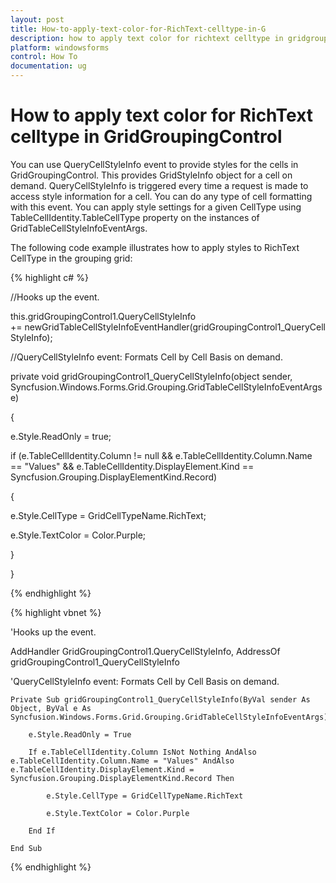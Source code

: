 ```yaml
---
layout: post
title: How-to-apply-text-color-for-RichText-celltype-in-G
description: how to apply text color for richtext celltype in gridgroupingcontrol
platform: windowsforms
control: How To
documentation: ug
---
```


# How to apply text color for RichText celltype in GridGroupingControl

You can use QueryCellStyleInfo event to provide styles for the cells in GridGroupingControl. This provides GridStyleInfo object for a cell on demand. QueryCellStyleInfo is triggered every time a request is made to access style information for a cell. You can do any type of cell formatting with this event. You can apply style settings for a given CellType using TableCellIdentity.TableCellType property on the instances of GridTableCellStyleInfoEventArgs.

The following code example illustrates how to apply styles to RichText CellType in the grouping grid:

{% highlight c# %}

//Hooks up the event.

this.gridGroupingControl1.QueryCellStyleInfo += newGridTableCellStyleInfoEventHandler(gridGroupingControl1_QueryCellStyleInfo);



//QueryCellStyleInfo event: Formats Cell by Cell Basis on demand.

private void gridGroupingControl1_QueryCellStyleInfo(object sender, Syncfusion.Windows.Forms.Grid.Grouping.GridTableCellStyleInfoEventArgs e)

{

e.Style.ReadOnly = true;

if (e.TableCellIdentity.Column != null && e.TableCellIdentity.Column.Name == "Values" && e.TableCellIdentity.DisplayElement.Kind == Syncfusion.Grouping.DisplayElementKind.Record)

{

e.Style.CellType = GridCellTypeName.RichText;

e.Style.TextColor = Color.Purple;

}

}

{% endhighlight %}

{% highlight vbnet %}

'Hooks up the event.

AddHandler GridGroupingControl1.QueryCellStyleInfo, AddressOf gridGroupingControl1_QueryCellStyleInfo



'QueryCellStyleInfo event: Formats Cell by Cell Basis on demand.

    Private Sub gridGroupingControl1_QueryCellStyleInfo(ByVal sender As Object, ByVal e As Syncfusion.Windows.Forms.Grid.Grouping.GridTableCellStyleInfoEventArgs)

        e.Style.ReadOnly = True

        If e.TableCellIdentity.Column IsNot Nothing AndAlso e.TableCellIdentity.Column.Name = "Values" AndAlso e.TableCellIdentity.DisplayElement.Kind = Syncfusion.Grouping.DisplayElementKind.Record Then

            e.Style.CellType = GridCellTypeName.RichText

            e.Style.TextColor = Color.Purple

        End If

    End Sub


{% endhighlight %}
